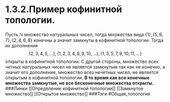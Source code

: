 # 1.3.2.Пример кофинитной топологии.
Пусть $\mathbb{N}$ множество натуральных чисел, тогда множества вида $\{1\},\{5,6,7\},\{2,4,6,8\}$ конечны а значит замкнуты в кофинитной топологии. Тогда их дополнения $$\{2,3,4,5,\dots\},\{1,2,3,4,8,9,10,\dots\},\{1,3,5,7,9,10,11,\dots\}$$ открыты в кофинитной топологии.
С другой стороны, множество всех четных натуральных чисел не является замкнутым так как не конечно, а значит его дополнение, множество всез нечетных чисел, не является открытым в кофинитной топологии.
**В то время как все конечные множества замкнутые, не все бесконечные множества открыты.**
###Линки [[Определение кофинитной топологии]] [[Замкнутое множество]] [[Открытое множество]]
###Тэги 
 #Общая_топология